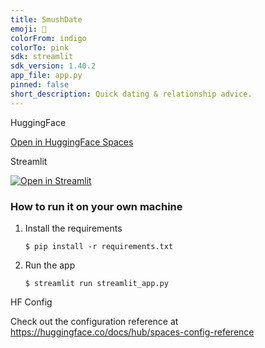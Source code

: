 ```yaml
---
title: SmushDate
emoji: 👀
colorFrom: indigo
colorTo: pink
sdk: streamlit
sdk_version: 1.40.2
app_file: app.py
pinned: false
short_description: Quick dating & relationship advice.
---
```


HuggingFace

[Open in HuggingFace Spaces](https://huggingface.co/spaces/Owen1756/smushdate)

Streamlit

[![Open in Streamlit](https://static.streamlit.io/badges/streamlit_badge_black_white.svg)](https://smushgpt.streamlit.app/)

### How to run it on your own machine

1. Install the requirements

   ```
   $ pip install -r requirements.txt
   ```

2. Run the app

   ```
   $ streamlit run streamlit_app.py
   ```

HF Config

Check out the configuration reference at https://huggingface.co/docs/hub/spaces-config-reference
